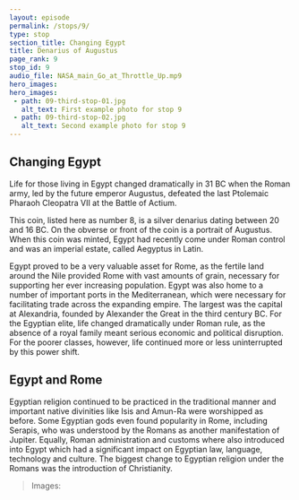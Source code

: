 ```yaml
---
layout: episode
permalink: /stops/9/
type: stop
section_title: Changing Egypt
title: Denarius of Augustus
page_rank: 9
stop_id: 9
audio_file: NASA_main_Go_at_Throttle_Up.mp9
hero_images:
hero_images:
 - path: 09-third-stop-01.jpg
   alt_text: First example photo for stop 9
 - path: 09-third-stop-02.jpg
   alt_text: Second example photo for stop 9
---
```


## Changing Egypt 

Life for those living in Egypt changed dramatically in 31 BC when the Roman army, led by the future emperor Augustus, defeated the last Ptolemaic Pharaoh Cleopatra VII at the Battle of Actium. 

This coin, listed here as number 8, is a silver denarius dating between 20 and 16 BC. On the obverse or front of the coin is a portrait of Augustus. When this coin was minted, Egypt had recently come under Roman control and was an imperial estate, called Aegyptus in Latin. 

Egypt proved to be a very valuable asset for Rome, as the fertile land around the Nile provided Rome with vast amounts of grain, necessary for supporting her ever increasing population. Egypt was also home to a number of important ports in the Mediterranean, which were necessary for facilitating trade across the expanding empire. The largest was the capital at Alexandria, founded by Alexander the Great in the third century BC. For the Egyptian elite, life changed dramatically under Roman rule, as the absence of a royal family meant serious economic and political disruption. For the poorer classes, however, life continued more or less uninterrupted by this power shift. 

## Egypt and Rome 

Egyptian religion continued to be practiced in the traditional manner and important native divinities like Isis and Amun-Ra were worshipped as before. Some Egyptian gods even found popularity in Rome, including Serapis, who was understood by the Romans as another manifestation of Jupiter. Equally, Roman administration and customs where also introduced into Egypt which had a significant impact on Egyptian law, language, technology and culture. The biggest change to Egyptian religion under the Romans was the introduction of Christianity. 

> Images: 
